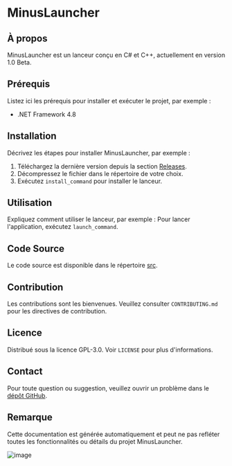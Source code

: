 # MinusLauncher

## À propos
MinusLauncher est un lanceur conçu en C# et C++, actuellement en version 1.0 Beta.

## Prérequis
Listez ici les prérequis pour installer et exécuter le projet, par exemple :
- .NET Framework 4.8

## Installation
Décrivez les étapes pour installer MinusLauncher, par exemple :
1. Téléchargez la dernière version depuis la section [Releases](https://github.com/danbenba/MinusLauncher/releases).
2. Décompressez le fichier dans le répertoire de votre choix.
3. Exécutez `install_command` pour installer le lanceur.

## Utilisation
Expliquez comment utiliser le lanceur, par exemple :
Pour lancer l'application, exécutez `launch_command`.

## Code Source
Le code source est disponible dans le répertoire [src]([lien_vers_le_dossier_src](https://github.com/danbenba/MinusLauncher)).

## Contribution
Les contributions sont les bienvenues. Veuillez consulter `CONTRIBUTING.md` pour les directives de contribution.

## Licence
Distribué sous la licence GPL-3.0. Voir `LICENSE` pour plus d'informations.

## Contact
Pour toute question ou suggestion, veuillez ouvrir un problème dans le [dépôt GitHub](https://github.com/danbenba/MinusLauncher/issues).

## Remarque
Cette documentation est générée automatiquement et peut ne pas refléter toutes les fonctionnalités ou détails du projet MinusLauncher.

![image](https://github.com/danbenba/MinusLauncher/assets/89309539/6e432ba9-d35b-437d-b5ac-99028d936ae8)
